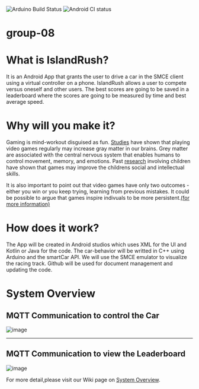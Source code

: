![Arduino Build Status](https://github.com/DIT113-V22/group-08/actions/workflows/arduino-build.yml/badge.svg)
![Android CI status](https://github.com/DIT113-V22/group-08/actions/workflows/android-ci.yml/badge.svg)
# group-08

# What is IslandRush?
It is an Android App that grants the user to drive a car in the SMCE client using a virtual controller on a phone. IslandRush allows a user to compete versus oneself and other users. The best scores are going to be saved in a leaderboard where the scores are going to be measured by time and best average speed. 

# Why will you make it?
Gaming is mind-workout disguised as fun. [Studies](https://www.sciencealert.com/gamers-have-more-grey-matter-and-better-brain-connectivity-study-suggests) have shown that playing video games regularly may increase gray matter in our brains. Grey matter are associated with the central nervous system that enables humans to control movement, memory, and emotions. Past [research](https://www.independent.co.uk/games/video-games-children-learning-intelligence-social-skills-study-a6920961.html) involving children have shown that games may improve the childrens social and intellectual skills.

It is also important to point out that video games have only two outcomes -either you win or you keep trying, learning from previous mistakes. It could be possible to argue that games inspire indivuals to be more persistent.[(for more information)](https://www.edutopia.org/blog/neurologist-makes-case-video-game-model-learning-tool)

# How does it work?
The App will be created in Android studios which uses XML for the UI and Kotlin or Java for the code.
The car-behavior will be writted in C++ using Arduino and the smartCar API.
We will use the SMCE emulator to visualize the racing track.
Github will be used for document management and updating the code.

# System Overview
## MQTT Communication to control the Car
![image](https://user-images.githubusercontent.com/91395562/167301922-1f88ef16-09fb-4330-87c5-134b6ddffba8.png)
***
## MQTT Communication to view the Leaderboard
![image](https://user-images.githubusercontent.com/91395562/167301857-1396b062-6cbf-4637-824f-2c654bcfb0cb.png)

For more detail,please visit our Wiki page on [System Overview](https://github.com/DIT113-V22/group-08/wiki/System-Overview).
